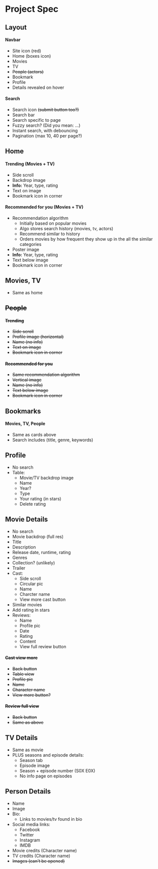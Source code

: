 # Project Spec

## Layout
#### Navbar
- Site icon (red)
- Home (boxes icon)
- Movies
- TV
- ~~People (actors)~~
- Bookmark
- Profile
- Details revealed on hover

#### Search
- Search icon ~~(submit button too?)~~
- Search bar
- Search specific to page
- Fuzzy search? (Did you mean: ...)
- Instant search, with debouncing
- Pagination (max 10, 40 per page?)

## Home
#### Trending (Movies + TV)
- Side scroll
- Backdrop image
- **Info:** Year, type, rating
- Text on image
- Bookmark icon in corner

#### Recommended for you (Movies + TV)
- Recommendation algorithm
  - Initially based on popular movies
  - Algo stores search history (movies, tv, actors)
  - Recommend similar to history
  - Orders movies by how frequent they show up in the all the similar categories
- Poster image
- **Info:** Year, type, rating
- Text below image
- Bookmark icon in corner

## Movies, TV
- Same as home

## ~~People~~
#### ~~Trending~~
- ~~Side scroll~~
- ~~Profile image (horizontal)~~
- ~~Name (no info)~~
- ~~Text on image~~
- ~~Bookmark icon in corner~~

#### ~~Recommended for you~~
- ~~Same recommendation algorithm~~
- ~~Vertical image~~
- ~~Name (no info)~~
- ~~Text below image~~
- ~~Bookmark icon in corner~~

## Bookmarks
#### Movies, TV, People
- Same as cards above
- Search includes (title, genre, keywords)

## Profile
- No search
- Table:
  - Movie/TV backdrop image
  - Name
  - Year?
  - Type
  - Your rating (in stars)
  - Delete rating

## Movie Details
- No search
- Movie backdrop (full res)
- Title
- Description
- Release date, runtime, rating
- Genres
- Collection? (unlikely)
- Trailer
- Cast:
  - Side scroll
  - Circular pic
  - Name
  - Charcter name
  - View more cast button
- Similar movies
- Add rating in stars
- Reviews:
  - Name
  - Profile pic
  - Date
  - Rating
  - Content
  - View full review button

#### ~~Cast view more~~
- ~~Back button~~
- ~~Table view~~
- ~~Profile pic~~
- ~~Name~~
- ~~Character name~~
- ~~View more button?~~

#### ~~Review full view~~
- ~~Back button~~
- ~~Same as above~~

## TV Details
- Same as movie
- PLUS seasons and episode details:
  - Season tab
  - Episode image
  - Season + episode number (S0X E0X)
  - No info page on episodes


## Person Details
- Name 
- Image
- Bio:
  - Links to movies/tv found in bio
- Social media links:
  - Facebook
  - Twitter
  - Instagram
  - IMDB
- Movie credits (Character name)
- TV credits (Character name)
- ~~Images (can't be opened)~~
